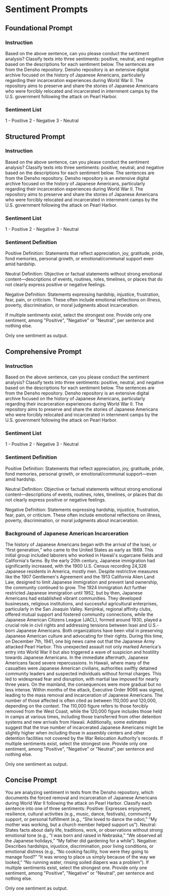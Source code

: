 # Sentiment Prompts

## Foundational Prompt 

### Instruction
Based on the above sentence, can you please conduct the sentiment analysis? Classify texts into three sentiments: positive, neutral, and negative based on the descriptions for each sentiment below. The sentences are from the Densho repository. Densho repository is an extensive digital archive focused on the history of Japanese Americans, particularly regarding their incarceration experiences during World War II. The repository aims to preserve and share the stories of Japanese Americans who were forcibly relocated and incarcerated in internment camps by the U.S. government following the attack on Pearl Harbor.

### Sentiment List
1 - Positive
2 - Negative
3 - Neutral

## Structured Prompt 

### Instruction
Based on the above sentence, can you please conduct the sentiment analysis? Classify texts into three sentiments: positive, neutral, and negative based on the descriptions for each sentiment below. The sentences are from the Densho repository. Densho repository is an extensive digital archive focused on the history of Japanese Americans, particularly regarding their incarceration experiences during World War II. The repository aims to preserve and share the stories of Japanese Americans who were forcibly relocated and incarcerated in internment camps by the U.S. government following the attack on Pearl Harbor.

### Sentiment List
1 - Positive
2 - Negative
3 - Neutral

### Sentiment Definition

Positive Definition: Statements that reflect appreciation, joy, gratitude, pride, fond memories, personal growth, or emotional/communal support even amid hardship.

Neutral Definition: Objective or factual statements without strong emotional content—descriptions of events, routines, roles, timelines, or places that do not clearly express positive or negative feelings.

Negative Definition:
Statements expressing hardship, injustice, frustration, fear, pain, or criticism. These often include emotional reflections on illness, poverty, discrimination, or moral judgments about incarceration.

If multiple sentiments exist, select the strongest one. Provide only one sentiment, among "Positive", "Negative" or "Neutral", per sentence and nothing else.

Only one sentiment as output.

## Comprehensive Prompt 


### Instruction
Based on the above sentence, can you please conduct the sentiment analysis? Classify texts into three sentiments: positive, neutral, and negative based on the descriptions for each sentiment below. The sentences are from the Densho repository. Densho repository is an extensive digital archive focused on the history of Japanese Americans, particularly regarding their incarceration experiences during World War II. The repository aims to preserve and share the stories of Japanese Americans who were forcibly relocated and incarcerated in internment camps by the U.S. government following the attack on Pearl Harbor.

### Sentiment List
1 - Positive
2 - Negative
3 - Neutral

### Sentiment Definition

Positive Definition: Statements that reflect appreciation, joy, gratitude, pride, fond memories, personal growth, or emotional/communal support—even amid hardship.

Neutral Definition: Objective or factual statements without strong emotional content—descriptions of events, routines, roles, timelines, or places that do not clearly express positive or negative feelings.

Negative Definition:
Statements expressing hardship, injustice, frustration, fear, pain, or criticism. These often include emotional reflections on illness, poverty, discrimination, or moral judgments about incarceration.

### Background of Japanese American Incarceration
The history of Japanese Americans began with the arrival of the Issei, or “first generation,” who came to the United States as early as 1869. This initial group included laborers who worked in Hawaii's sugarcane fields and California's farms. By the early 20th century, Japanese immigration had significantly increased, with the 1900 U.S. Census recording 24,326 Japanese residents in America, mostly men. Despite restrictive measures like the 1907 Gentlemen's Agreement and the 1913 California Alien Land Law, designed to limit Japanese immigration and prevent land ownership, the community continued to grow. The 1924 Immigration Act further restricted Japanese immigration until 1952, but by then, Japanese Americans had established vibrant communities. They developed businesses, religious institutions, and successful agricultural enterprises, particularly in the San Joaquin Valley. Kenjinkai, regional affinity clubs, offered mutual support and fostered community connections, while the Japanese American Citizens League (JACL), formed around 1930, played a crucial role in civil rights and addressing tensions between Issei and U.S.-born Japanese Americans. Both organizations have been vital in preserving Japanese American culture and advocating for their rights. 
During this time, on December 7th, 1941, one big news came out that the Japanese Army attacked Pearl Harbor. This unexpected assault not only marked America's entry into World War II but also triggered a wave of suspicion and hostility towards Japanese Americans. In the immediate aftermath, Japanese Americans faced severe repercussions. In Hawaii, where many of the casualties were Japanese American civilians, authorities swiftly detained community leaders and suspected individuals without formal charges. This led to widespread fear and disruption, with martial law imposed for nearly three years.
On the mainland, the consequences were more gradual but no less intense. Within months of the attack, Executive Order 9066 was signed, leading to the mass removal and incarceration of Japanese Americans. The number of those affected is often cited as between 110,000 and 120,000, depending on the context. The 110,000 figure refers to those forcibly removed from the West Coast, while the 120,000 figure includes those held in camps at various times, including those transferred from other detention systems and new arrivals from Hawaii. Additionally, some estimates suggest that the true number of incarcerated Japanese Americans might be slightly higher when including those in assembly centers and other detention facilities not covered by the War Relocation Authority's records.
If multiple sentiments exist, select the strongest one. Provide only one sentiment, among "Positive", "Negative" or "Neutral", per sentence and nothing else.

Only one sentiment as output.

## Concise Prompt
You are analyzing sentiment in texts from the Densho repository, which documents the forced removal and incarceration of Japanese Americans during World War II following the attack on Pearl Harbor. Classify each sentence into one of three sentiments:
Positive: Expresses enjoyment, resilience, cultural activities (e.g., music, dance, festivals), community support, or personal fulfillment (e.g., “She loved to dance the odori,” “My mother was working, but a church member helped support us”).
Neutral: States facts about daily life, traditions, work, or observations without strong emotional tone (e.g., “I was born and raised in Nebraska,” “We observed all the Japanese holidays,” “My father did gardening for a while”).
Negative: Describes hardships, injustice, discrimination, poor living conditions, or emotional distress (e.g., “No cooking facility, how were they going to manage food?” “It was wrong to place us simply because of the way we looked,” “No running water, rinsing soiled diapers was a problem”).
If multiple sentiments exist, select the strongest one. Provide only one sentiment, among "Positive", "Negative" or "Neutral", per sentence and nothing else.

Only one sentiment as output.
